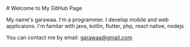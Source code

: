 <meta name="google-site-verification" content="s8N2wOpd3N2yNJmvUJ2qfbpzne1TUmufxMWDnj2Q-pE" />
# Welcome to My GitHub Page

My name's garawaa. I'm a programmer. I develop mobile and web applicaions. I'm familar with java, kotlin, flutter, php, react native, nodejs

You can contact me by email: <garawaa@gmail.com>
